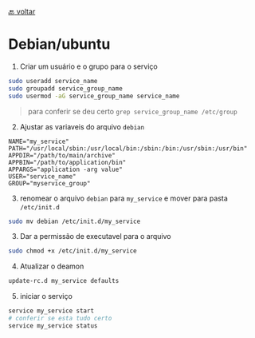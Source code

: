 [:back: voltar](/)

# Debian/ubuntu
1. Criar um usuário e o grupo para o serviço
```bash
sudo useradd service_name
sudo groupadd service_group_name
sudo usermod -aG service_group_name service_name 
```
> para conferir se deu certo `grep service_group_name /etc/group`

2. Ajustar as variaveis do arquivo `debian`
```
NAME="my_service"
PATH="/usr/local/sbin:/usr/local/bin:/sbin:/bin:/usr/sbin:/usr/bin"
APPDIR="/path/to/main/archive"
APPBIN="/path/to/application/bin"
APPARGS="application -arg value"
USER="service_name"
GROUP="myservice_group"
``` 

3. renomear o arquivo `debian` para `my_service` e mover para pasta `/etc/init.d`
```bash
sudo mv debian /etc/init.d/my_service
```

3. Dar a permissão de executavel para o arquivo
``` bash
sudo chmod +x /etc/init.d/my_service
```

4. Atualizar o deamon 
```bash
update-rc.d my_service defaults
```

5. iniciar o serviço
```bash 
service my_service start
# conferir se esta tudo certo
service my_service status
```
